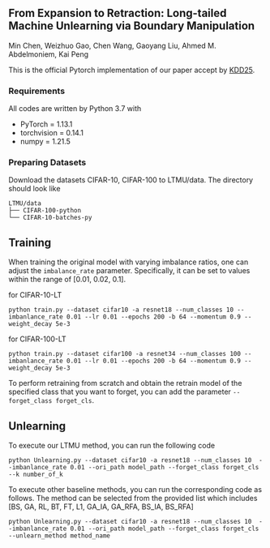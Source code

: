 ## From Expansion to Retraction: Long-tailed Machine Unlearning via Boundary Manipulation
Min Chen, Weizhuo Gao, Chen Wang, Gaoyang Liu, Ahmed M. Abdelmoniem, Kai Peng

This is the official Pytorch implementation of our paper accept by [KDD25](https://openreview.net/forum?id=BKrYBNiQJ2&noteId=WAW0eUedW4).

### Requirements
All codes are written by Python 3.7 with
- PyTorch = 1.13.1
- torchvision = 0.14.1
- numpy = 1.21.5

### Preparing Datasets
Download the datasets CIFAR-10, CIFAR-100 to LTMU/data. The directory should look like

````
LTMU/data
├── CIFAR-100-python
└── CIFAR-10-batches-py
````
## Training
When training the original model with varying imbalance ratios, one can adjust the `imbalance_rate` parameter. Specifically, it can be set to values within the range of [0.01, 0.02, 0.1].

for CIFAR-10-LT
````
python train.py --dataset cifar10 -a resnet18 --num_classes 10 --imbanlance_rate 0.01 --lr 0.01 --epochs 200 -b 64 --momentum 0.9 --weight_decay 5e-3
````

for CIFAR-100-LT
````
python train.py --dataset cifar100 -a resnet34 --num_classes 100 --imbanlance_rate 0.01 --lr 0.01 --epochs 200 -b 64 --momentum 0.9 --weight_decay 5e-3 
````

To perform retraining from scratch and obtain the retrain model of the specified class that you want to forget, you can add the parameter `--forget_class forget_cls`.

## Unlearning
To execute our LTMU method, you can run the following code
````
python Unlearning.py --dataset cifar10 -a resnet18 --num_classes 10  --imbanlance_rate 0.01 --ori_path model_path --forget_class forget_cls --k number_of_k
````

To execute other baseline methods, you can run the corresponding code as follows. The method can be selected from the provided list which includes [BS, GA, RL, BT, FT, L1, GA_IA, GA_RFA, BS_IA, BS_RFA]

````
python Unlearning.py --dataset cifar10 -a resnet18 --num_classes 10  --imbanlance_rate 0.01 --ori_path model_path --forget_class forget_cls --unlearn_method method_name
````



